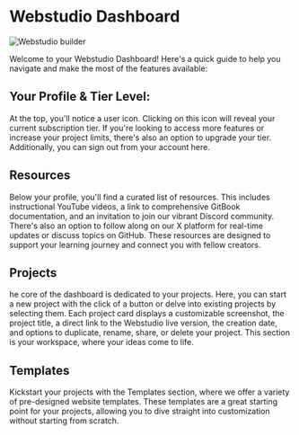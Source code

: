 # Webstudio Dashboard

![Webstudio builder](../../.gitbook/assets/Webstudio-dashboard.png)

Welcome to your Webstudio Dashboard! Here's a quick guide to help you navigate and make the most of the features available:

## Your Profile & Tier Level:
At the top, you'll notice a user icon. Clicking on this icon will reveal your current subscription tier. If you're looking to access more features or increase your project limits, there's also an option to upgrade your tier. Additionally, you can sign out from your account here.

## Resources
Below your profile, you'll find a curated list of resources. This includes instructional YouTube videos, a link to comprehensive GitBook documentation, and an invitation to join our vibrant Discord community. There's also an option to follow along on our X platform for real-time updates or discuss topics on GitHub. These resources are designed to support your learning journey and connect you with fellow creators.

## Projects
he core of the dashboard is dedicated to your projects. Here, you can start a new project with the click of a button or delve into existing projects by selecting them. Each project card displays a customizable screenshot, the project title, a direct link to the Webstudio live version, the creation date, and options to duplicate, rename, share, or delete your project. This section is your workspace, where your ideas come to life.

## Templates
Kickstart your projects with the Templates section, where we offer a variety of pre-designed website templates. These templates are a great starting point for your projects, allowing you to dive straight into customization without starting from scratch.
